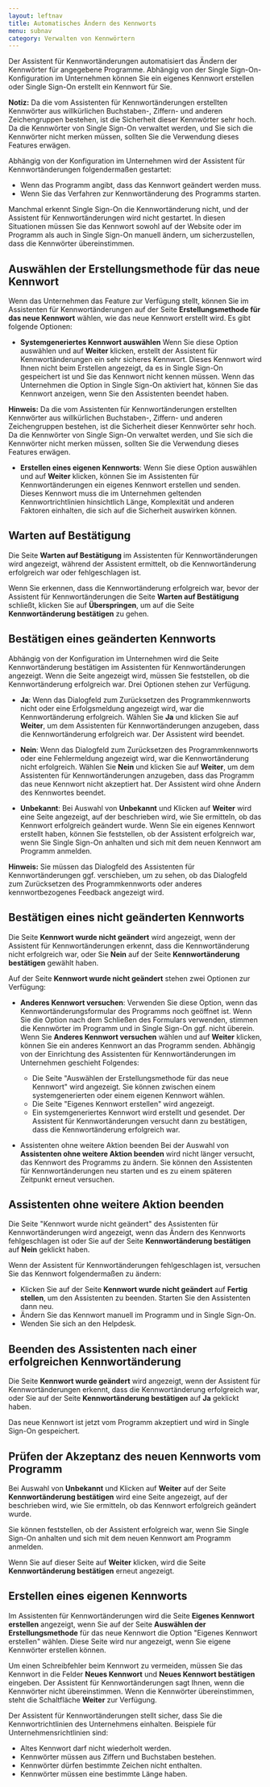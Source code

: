 ```yaml
---
layout: leftnav
title: Automatisches Ändern des Kennworts
menu: subnav
category: Verwalten von Kennwörtern
---
```


Der Assistent für Kennwortänderungen automatisiert das Ändern der Kennwörter für angegebene Programme. Abhängig von der Single Sign-On-Konfiguration im Unternehmen können Sie ein eigenes Kennwort erstellen oder Single Sign-On erstellt ein Kennwort für Sie.

**Notiz:** Da die vom Assistenten für Kennwortänderungen erstellten Kennwörter aus willkürlichen Buchstaben-, Ziffern- und anderen Zeichengruppen bestehen, ist die Sicherheit dieser Kennwörter sehr hoch. Da die Kennwörter von Single Sign-On verwaltet werden, und Sie sich die Kennwörter nicht merken müssen, sollten Sie die Verwendung dieses Features erwägen.

Abhängig von der Konfiguration im Unternehmen wird der Assistent für Kennwortänderungen folgendermaßen gestartet:

* Wenn das Programm angibt, dass das Kennwort geändert werden muss.
* Wenn Sie das Verfahren zur Kennwortänderung des Programms starten.

Manchmal erkennt Single Sign-On die Kennwortänderung nicht, und der Assistent für Kennwortänderungen wird nicht gestartet. In diesen Situationen müssen Sie das Kennwort sowohl auf der Website oder im Programm als auch in Single Sign-On manuell ändern, um sicherzustellen, dass die Kennwörter übereinstimmen.

## Auswählen der Erstellungsmethode für das neue Kennwort

Wenn das Unternehmen das Feature zur Verfügung stellt, können Sie im Assistenten für Kennwortänderungen auf der Seite **Erstellungsmethode für das neue Kennwort** wählen, wie das neue Kennwort erstellt wird. Es gibt folgende Optionen:

* **Systemgeneriertes Kennwort auswählen** Wenn Sie diese Option auswählen und auf **Weiter** klicken, erstellt der Assistent für Kennwortänderungen ein sehr sicheres Kennwort. Dieses Kennwort wird Ihnen nicht beim Erstellen angezeigt, da es in Single Sign-On gespeichert ist und Sie das Kennwort nicht kennen müssen. Wenn das Unternehmen die Option in Single Sign-On aktiviert hat, können Sie das Kennwort anzeigen, wenn Sie den Assistenten beendet haben.

**Hinweis:** Da die vom Assistenten für Kennwortänderungen erstellten Kennwörter aus willkürlichen Buchstaben-, Ziffern- und anderen Zeichengruppen bestehen, ist die Sicherheit dieser Kennwörter sehr hoch. Da die Kennwörter von Single Sign-On verwaltet werden, und Sie sich die Kennwörter nicht merken müssen, sollten Sie die Verwendung dieses Features erwägen.

* **Erstellen eines eigenen Kennworts**: Wenn Sie diese Option auswählen und auf **Weiter** klicken, können Sie im Assistenten für Kennwortänderungen ein eigenes Kennwort erstellen und senden. Dieses Kennwort muss die im Unternehmen geltenden Kennwortrichtlinien hinsichtlich Länge, Komplexität und anderen Faktoren einhalten, die sich auf die Sicherheit auswirken können.

## Warten auf Bestätigung

Die Seite **Warten auf Bestätigung** im Assistenten für Kennwortänderungen wird angezeigt, während der Assistent ermittelt, ob die Kennwortänderung erfolgreich war oder fehlgeschlagen ist.

Wenn Sie erkennen, dass die Kennwortänderung erfolgreich war, bevor der Assistent für Kennwortänderungen die Seite **Warten auf Bestätigung** schließt, klicken Sie auf **Überspringen**, um auf die Seite **Kennwortänderung bestätigen** zu gehen.

## Bestätigen eines geänderten Kennworts

Abhängig von der Konfiguration im Unternehmen wird die Seite Kennwortänderung bestätigen im Assistenten für Kennwortänderungen angezeigt. Wenn die Seite angezeigt wird, müssen Sie feststellen, ob die Kennwortänderung erfolgreich war. Drei Optionen stehen zur Verfügung.

* **Ja**: Wenn das Dialogfeld zum Zurücksetzen des Programmkennworts nicht oder eine Erfolgsmeldung angezeigt wird, war die Kennwortänderung erfolgreich. Wählen Sie **Ja** und klicken Sie auf **Weiter**, um dem Assistenten für Kennwortänderungen anzugeben, dass die Kennwortänderung erfolgreich war. Der Assistent wird beendet.

* **Nein**: Wenn das Dialogfeld zum Zurücksetzen des Programmkennworts oder eine Fehlermeldung angezeigt wird, war die Kennwortänderung nicht erfolgreich. Wählen Sie **Nein** und klicken Sie auf **Weiter**, um dem Assistenten für Kennwortänderungen anzugeben, dass das Programm das neue Kennwort nicht akzeptiert hat. Der Assistent wird ohne Ändern des Kennwortes beendet.

* **Unbekannt**: Bei Auswahl von **Unbekannt** und Klicken auf **Weiter** wird eine Seite angezeigt, auf der beschrieben wird, wie Sie ermitteln, ob das Kennwort erfolgreich geändert wurde. Wenn Sie ein eigenes Kennwort erstellt haben, können Sie feststellen, ob der Assistent erfolgreich war, wenn Sie Single Sign-On anhalten und sich mit dem neuen Kennwort am Programm anmelden.

**Hinweis:** Sie müssen das Dialogfeld des Assistenten für Kennwortänderungen ggf. verschieben, um zu sehen, ob das Dialogfeld zum Zurücksetzen des Programmkennworts oder anderes kennwortbezogenes Feedback angezeigt wird.

## Bestätigen eines nicht geänderten Kennworts

Die Seite **Kennwort wurde nicht geändert** wird angezeigt, wenn der Assistent für Kennwortänderungen erkennt, dass die Kennwortänderung nicht erfolgreich war, oder Sie **Nein** auf der Seite **Kennwortänderung bestätigen** gewählt haben.

Auf der Seite **Kennwort wurde nicht geändert** stehen zwei Optionen zur Verfügung:

* **Anderes Kennwort versuchen**: Verwenden Sie diese Option, wenn das Kennwortänderungsformular des Programms noch geöffnet ist. Wenn Sie die Option nach dem Schließen des Formulars verwenden, stimmen die Kennwörter im Programm und in Single Sign-On ggf. nicht überein. Wenn Sie **Anderes Kennwort versuchen** wählen und auf **Weiter** klicken, können Sie ein anderes Kennwort an das Programm senden. Abhängig von der Einrichtung des Assistenten für Kennwortänderungen im Unternehmen geschieht Folgendes:
   * Die Seite "Auswählen der Erstellungsmethode für das neue Kennwort" wird angezeigt. Sie können zwischen einem systemgenerierten oder einem eigenen Kennwort wählen.
   * Die Seite "Eigenes Kennwort erstellen" wird angezeigt.
   * Ein systemgeneriertes Kennwort wird erstellt und gesendet. Der Assistent für Kennwortänderungen versucht dann zu bestätigen, dass die Kennwortänderung erfolgreich war.

* Assistenten ohne weitere Aktion beenden Bei der Auswahl von **Assistenten ohne weitere Aktion beenden** wird nicht länger versucht, das Kennwort des Programms zu ändern. Sie können den Assistenten für Kennwortänderungen neu starten und es zu einem späteren Zeitpunkt erneut versuchen.

## Assistenten ohne weitere Aktion beenden

Die Seite "Kennwort wurde nicht geändert" des Assistenten für Kennwortänderungen wird angezeigt, wenn das Ändern des Kennworts fehlgeschlagen ist oder Sie auf der Seite **Kennwortänderung bestätigen** auf **Nein** geklickt haben.

Wenn der Assistent für Kennwortänderungen fehlgeschlagen ist, versuchen Sie das Kennwort folgendermaßen zu ändern:

* Klicken Sie auf der Seite **Kennwort wurde nicht geändert** auf **Fertig stellen**, um den Assistenten zu beenden. Starten Sie den Assistenten dann neu.
* Ändern Sie das Kennwort manuell im Programm und in Single Sign-On.
* Wenden Sie sich an den Helpdesk.

## Beenden des Assistenten nach einer erfolgreichen Kennwortänderung

Die Seite **Kennwort wurde geändert** wird angezeigt, wenn der Assistent für Kennwortänderungen erkennt, dass die Kennwortänderung erfolgreich war, oder Sie auf der Seite **Kennwortänderung bestätigen** auf **Ja** geklickt haben.

Das neue Kennwort ist jetzt vom Programm akzeptiert und wird in Single Sign-On gespeichert.

## Prüfen der Akzeptanz des neuen Kennworts vom Programm

Bei Auswahl von **Unbekannt** und Klicken auf **Weiter** auf der Seite **Kennwortänderung bestätigen** wird eine Seite angezeigt, auf der beschrieben wird, wie Sie ermitteln, ob das Kennwort erfolgreich geändert wurde.

Sie können feststellen, ob der Assistent erfolgreich war, wenn Sie Single Sign-On anhalten und sich mit dem neuen Kennwort am Programm anmelden.

Wenn Sie auf dieser Seite auf **Weiter** klicken, wird die Seite **Kennwortänderung bestätigen** erneut angezeigt.

## Erstellen eines eigenen Kennworts

Im Assistenten für Kennwortänderungen wird die Seite **Eigenes Kennwort erstellen** angezeigt, wenn Sie auf der Seite **Auswählen der Erstellungsmethode** für das neue Kennwort die Option "Eigenes Kennwort erstellen" wählen. Diese Seite wird nur angezeigt, wenn Sie eigene Kennwörter erstellen können.

Um einen Schreibfehler beim Kennwort zu vermeiden, müssen Sie das Kennwort in die Felder **Neues Kennwort** und **Neues Kennwort bestätigen** eingeben. Der Assistent für Kennwortänderungen sagt Ihnen, wenn die Kennwörter nicht übereinstimmen. Wenn die Kennwörter übereinstimmen, steht die Schaltfläche **Weiter** zur Verfügung.

Der Assistent für Kennwortänderungen stellt sicher, dass Sie die Kennwortrichtlinien des Unternehmens einhalten. Beispiele für Unternehmensrichtlinien sind:

* Altes Kennwort darf nicht wiederholt werden.
* Kennwörter müssen aus Ziffern und Buchstaben bestehen.
* Kennwörter dürfen bestimmte Zeichen nicht enthalten.
* Kennwörter müssen eine bestimmte Länge haben.

